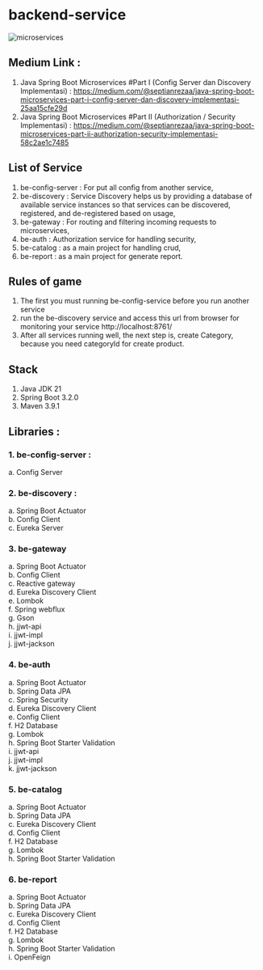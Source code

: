 # backend-service
![microservices](https://github.com/septianrezaandrianto/backend-microservices/assets/40193377/b66b8cbd-57da-4bbf-a7b0-52d17918256d)

## Medium Link :
1. Java Spring Boot Microservices #Part I (Config Server dan Discovery Implementasi) : https://medium.com/@septianrezaa/java-spring-boot-microservices-part-i-config-server-dan-discovery-implementasi-25aa15cfe29d
2. Java Spring Boot Microservices #Part II (Authorization / Security Implementasi) : https://medium.com/@septianrezaa/java-spring-boot-microservices-part-ii-authorization-security-implementasi-58c2ae1c7485
   
## List of Service
1. be-config-server : For put all config from another service,
2. be-discovery : Service Discovery helps us by providing a database of available service instances so that services can be discovered, registered, and de-registered based on usage,
3. be-gateway : For routing and filtering incoming requests to microservices,
4. be-auth : Authorization service for handling security,
5. be-catalog : as a main project for handling crud,
6. be-report : as a main project for generate report.

## Rules of game
1. The first you must running be-config-service before you run another service
2. run the be-discovery service and access this url from browser for monitoring your service http://localhost:8761/
3. After all services running well, the next step is, create Category, because you need categoryId for create product.

## Stack 
1. Java JDK 21
2. Spring Boot 3.2.0
3. Maven 3.9.1

## Libraries :
### 1. be-config-server :
   a. Config Server 
   
### 2. be-discovery :
   a. Spring Boot Actuator <br>
   b. Config Client <br>
   c. Eureka Server

### 3. be-gateway
   a. Spring Boot Actuator <br>
   b. Config Client <br>
   c. Reactive gateway  <br>
   d. Eureka Discovery Client <br>
   e. Lombok <br>
   f. Spring webflux <br>
   g. Gson <br>
   h. jjwt-api <br>
   i. jjwt-impl <br>
   j. jjwt-jackson

### 4. be-auth
   a. Spring Boot Actuator <br>
   b. Spring Data JPA <br>
   c. Spring Security <br>
   d. Eureka Discovery Client <br>
   e. Config Client <br>
   f. H2 Database <br>
   g. Lombok <br>
   h. Spring Boot Starter Validation <br>
   i. jjwt-api <br>
   j. jjwt-impl <br>
   k. jjwt-jackson

### 5. be-catalog
   a. Spring Boot Actuator <br>
   b. Spring Data JPA <br>
   c. Eureka Discovery Client <br>
   d. Config Client <br>
   f. H2 Database <br>
   g. Lombok <br>
   h. Spring Boot Starter Validation

### 6. be-report
   a. Spring Boot Actuator <br>
   b. Spring Data JPA <br>
   c. Eureka Discovery Client <br>
   d. Config Client <br>
   f. H2 Database <br>
   g. Lombok <br>
   h. Spring Boot Starter Validation <br>
   i. OpenFeign
